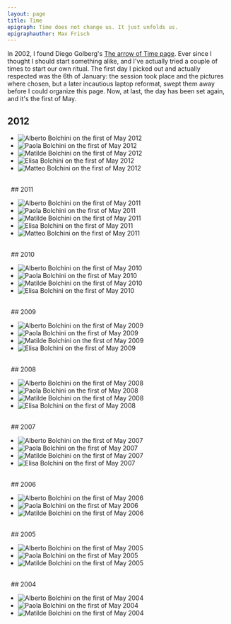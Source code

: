 ```yaml
---
layout: page
title: Time
epigraph: Time does not change us. It just unfolds us.
epigraphauthor: Max Frisch
---
```


In 2002, I found Diego Golberg's [The arrow of Time page](http://www.zonezero.com/magazine/essays/diegotime/time.html). 
Ever since I thought I should start something alike, and I've actually tried a couple of times to start our own ritual. 
The first day I picked out and actually respected was the 6th of January: the session took place and the pictures where 
chosen, but a later incautious laptop reformat, swept them away before I could organize this page. Now, at last, 
the day has been set again, and it's the first of May.

## 2012
<ul class="h">
	<li><img src="/img/time/alberto-bolchini-2012.jpg" alt="Alberto Bolchini on the first of May 2012" title="Alberto Bolchini on the first of May 2012"/></li>
	<li><img src="/img/time/paola-bolchini-2012.jpg" alt="Paola Bolchini on the first of May 2012" title="Paola Bolchini on the first of May 2012"/></li>
	<li><img src="/img/time/matilde-bolchini-2012.jpg" alt="Matilde Bolchini on the first of May 2012" title="Matilde Bolchini on the first of May 2012"/></li>
	<li><img src="/img/time/elisa-bolchini-2012.jpg" alt="Elisa Bolchini on the first of May 2012" title="Elisa Bolchini on the first of May 2012"/></li>
	<li><img src="/img/time/matteo-bolchini-2012.jpg" alt="Matteo Bolchini on the first of May 2012" title="Matteo Bolchini on the first of May 2012"/></li>
</ul>
<div class="clear">&#160;</div>
&#160;
## 2011
<ul class="h">
	<li><img src="/img/time/alberto-bolchini-2011.jpg" alt="Alberto Bolchini on the first of May 2011" title="Alberto Bolchini on the first of May 2011"/></li>
	<li><img src="/img/time/paola-bolchini-2011.jpg" alt="Paola Bolchini on the first of May 2011" title="Paola Bolchini on the first of May 2011"/></li>
	<li><img src="/img/time/matilde-bolchini-2011.jpg" alt="Matilde Bolchini on the first of May 2011" title="Matilde Bolchini on the first of May 2011"/></li>
	<li><img src="/img/time/elisa-bolchini-2011.jpg" alt="Elisa Bolchini on the first of May 2011" title="Elisa Bolchini on the first of May 2011"/></li>
	<li><img src="/img/time/matteo-bolchini-2011.jpg" alt="Matteo Bolchini on the first of May 2011" title="Matteo Bolchini on the first of May 2011"/></li>
</ul>
<div class="clear">&#160;</div>
&#160;
## 2010
<ul class="h">
	<li><img src="/img/time/alberto-bolchini-2010.jpg" alt="Alberto Bolchini on the first of May 2010" title="Alberto Bolchini on the first of May 2010"/></li>
	<li><img src="/img/time/paola-bolchini-2010.jpg" alt="Paola Bolchini on the first of May 2010" title="Paola Bolchini on the first of May 2010"/></li>
	<li><img src="/img/time/matilde-bolchini-2010.jpg" alt="Matilde Bolchini on the first of May 2010" title="Matilde Bolchini on the first of May 2010"/></li>
	<li><img src="/img/time/elisa-bolchini-2010.jpg" alt="Elisa Bolchini on the first of May 2010" title="Elisa Bolchini on the first of May 2010"/></li>
</ul>
<div class="clear">&#160;</div>
&#160;
## 2009
<ul class="h">
	<li><img src="/img/time/alberto-bolchini-2009.jpg" alt="Alberto Bolchini on the first of May 2009" title="Alberto Bolchini on the first of May 2009"/></li>
	<li><img src="/img/time/paola-bolchini-2009.jpg" alt="Paola Bolchini on the first of May 2009" title="Paola Bolchini on the first of May 2009"/></li>
	<li><img src="/img/time/matilde-bolchini-2009.jpg" alt="Matilde Bolchini on the first of May 2009" title="Matilde Bolchini on the first of May 2009"/></li>
	<li><img src="/img/time/elisa-bolchini-2009.jpg" alt="Elisa Bolchini on the first of May 2009" title="Elisa Bolchini on the first of May 2009"/></li>
</ul>
<div class="clear">&#160;</div>
&#160;
## 2008
<ul class="h">
	<li><img src="/img/time/alberto-bolchini-2008.jpg" alt="Alberto Bolchini on the first of May 2008" title="Alberto Bolchini on the first of May 2008"/></li>
	<li><img src="/img/time/paola-bolchini-2008.jpg" alt="Paola Bolchini on the first of May 2008" title="Paola Bolchini on the first of May 2008"/></li>
	<li><img src="/img/time/matilde-bolchini-2008.jpg" alt="Matilde Bolchini on the first of May 2008" title="Matilde Bolchini on the first of May 2008"/></li>
	<li><img src="/img/time/elisa-bolchini-2008.jpg" alt="Elisa Bolchini on the first of May 2008" title="Elisa Bolchini on the first of May 2008"/></li>
</ul>
<div class="clear">&#160;</div>
&#160;
## 2007
<ul class="h">
	<li><img src="/img/time/alberto-bolchini-2007.jpg" alt="Alberto Bolchini on the first of May 2007" title="Alberto Bolchini on the first of May 2007"/></li>
	<li><img src="/img/time/paola-bolchini-2007.jpg" alt="Paola Bolchini on the first of May 2007" title="Paola Bolchini on the first of May 2007"/></li>
	<li><img src="/img/time/matilde-bolchini-2007.jpg" alt="Matilde Bolchini on the first of May 2007" title="Matilde Bolchini on the first of May 2007"/></li>
	<li><img src="/img/time/elisa-bolchini-2007.jpg" alt="Elisa Bolchini on the first of May 2007" title="Elisa Bolchini on the first of May 2007"/></li>
</ul>
<div class="clear">&#160;</div>
&#160;
## 2006
<ul class="h">
	<li><img src="/img/time/alberto-bolchini-2006.jpg" alt="Alberto Bolchini on the first of May 2006" title="Alberto Bolchini on the first of May 2006"/></li>
	<li><img src="/img/time/paola-bolchini-2006.jpg" alt="Paola Bolchini on the first of May 2006" title="Paola Bolchini on the first of May 2006"/></li>
	<li><img src="/img/time/matilde-bolchini-2006.jpg" alt="Matilde Bolchini on the first of May 2006" title="Matilde Bolchini on the first of May 2006"/></li>
</ul>
<div class="clear">&#160;</div>
&#160;
## 2005
<ul class="h">
	<li><img src="/img/time/alberto-bolchini-2005.jpg" alt="Alberto Bolchini on the first of May 2005" title="Alberto Bolchini on the first of May 2005"/></li>
	<li><img src="/img/time/paola-bolchini-2005.jpg" alt="Paola Bolchini on the first of May 2005" title="Paola Bolchini on the first of May 2005"/></li>
	<li><img src="/img/time/matilde-bolchini-2005.jpg" alt="Matilde Bolchini on the first of May 2005" title="Matilde Bolchini on the first of May 2005"/></li>
</ul>
<div class="clear">&#160;</div>
&#160;
## 2004
<ul class="h">
	<li><img src="/img/time/alberto-bolchini-2004.jpg" alt="Alberto Bolchini on the first of May 2004" title="Alberto Bolchini on the first of May 2004"/></li>
	<li><img src="/img/time/paola-bolchini-2004.jpg" alt="Paola Bolchini on the first of May 2004" title="Paola Bolchini on the first of May 2004"/></li>
	<li><img src="/img/time/matilde-bolchini-2004.jpg" alt="Matilde Bolchini on the first of May 2004" title="Matilde Bolchini on the first of May 2004"/></li>
</ul>
<div class="clear">&#160;</div>
&#160;